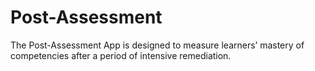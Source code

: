 # Post-Assessment
The Post-Assessment App is designed to measure learners’ mastery of competencies after a period of intensive remediation.
